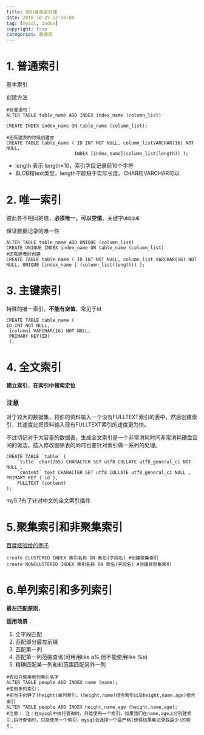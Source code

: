 ```yaml
---
title: 索引各类型创建
date: 2018-10-25 12:56:00
tag: [mysql, index]
copyright: true
categories: 数据库
---
```


# 1. 普通索引

基本索引

创建方法

```mysql
#标准语句： 
ALTER TABLE table_name ADD INDEX index_name (column_list) 

CREATE INDEX index_name ON table_name (column_list); 

#还有建表的时候创建亦
CREATE TABLE table_name ( ID INT NOT NULL, column_listVARCHAR(16) NOT NULL, 
                         INDEX [index_name](column_list(length)) );
```

- length 表示 length=10，索引字段记录前10个字符
- BLOB和text类型，length不能短于实际长度。CHAR和VARCHAR可以



# 2. 唯一索引

彼此各不相同的值，**必须唯一，可以空值**，关键字`UNIQUE`

保证数据记录的唯一性

```mysql
ALTER TABLE table_name ADD UNIQUE (column_list) 
CREATE UNIQUE INDEX index_name ON table_name (column_list) 
#还有建表时创建 
CREATE TABLE table_name ( ID INT NOT NULL, column_list VARCHAR(16) NOT NULL, UNIQUE [index_name ] (column_list(length)) );
```



# 3. 主键索引

特殊的唯一索引，**不能有空值**，常见于id

```mysql
CREATE TABLE table_name ( 
ID INT NOT NULL,
 [column] VARCHAR(16) NOT NULL,
 PRIMARY KEY(ID)  
 );  
```



# 4. 全文索引

**建立索引**，**在索引中搜索定位**

### 注意

对于较大的数据集，将你的资料输入一个没有FULLTEXT索引的表中，然后创建索引，其速度比把资料输入现有FULLTEXT索引的速度更为快。

不过切记对于大容量的数据表，生成全文索引是一个非常消耗时间非常消耗硬盘空间的做法。插入修改删除表的同时也要针对索引做一系列的处理。

```mysql
CREATE TABLE `table` ( 
    `title` char(255) CHARACTER SET utf8 COLLATE utf8_general_ci NOT NULL , 
    `content` text CHARACTER SET utf8 COLLATE utf8_general_ci NULL , PRIMARY KEY (`id`), 
    FULLTEXT (content) 
);
```

my5.7有了针对中文的全文索引插件



# 5.聚集索引和非聚集索引
[百度经验给的例子](https://jingyan.baidu.com/article/e73e26c0f1e82d24acb6a75d.html)

```mysql
create CLUSTERED INDEX 索引名称 ON 表名(字段名) #创建聚集索引
create NONCLUSTERED INDEX 索引名称 ON 表名(字段名) #创建非聚集索引
```



# 6.单列索引和多列索引
**最左匹配原则**，

 **适用场景**：
1. 全字段匹配
2. 匹配部分最左前缀
3. 匹配第一列
4. 匹配第一列范围查询(可用用like a%,但不能使用like %b)
5. 精确匹配某一列和和范围匹配另外一列 
```mysql
#假设只使用单列索引名字 
ALTER TABLE people ADD INDEX name (name); 
#使用多列索引： 
#相当于创建了(height)单列索引，(height,name)组合索引以及height,name,age)组合索引 
ALTER TABLE people ADD INDEX height_name_age (height,name,age);
#注意： 注：在mysql中执行查询时，只能使用一个索引，如果我们在name,age上分别建索引,执行查询时，只能使用一个索引，mysql会选择一个最严格(获得结果集记录数最少)的索引。
```
